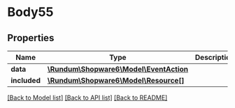 # Body55

## Properties
Name | Type | Description | Notes
------------ | ------------- | ------------- | -------------
**data** | [**\Rundum\Shopware6\Model\EventAction**](EventAction.md) |  | [optional] 
**included** | [**\Rundum\Shopware6\Model\Resource[]**](Resource.md) |  | [optional] 

[[Back to Model list]](../../README.md#documentation-for-models) [[Back to API list]](../../README.md#documentation-for-api-endpoints) [[Back to README]](../../README.md)

